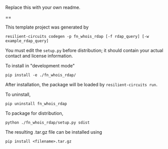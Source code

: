 Replace this with your own readme.

==

This template project was generated by

    resilient-circuits codegen -p fn_whois_rdap [-f rdap_query] [-w example_rdap_query]


You must edit the `setup.py` before distribution;
it should contain your actual contact and license information.

To install in "development mode"

    pip install -e ./fn_whois_rdap/

After installation, the package will be loaded by `resilient-circuits run`.


To uninstall,

    pip uninstall fn_whois_rdap


To package for distribution,

    python ./fn_whois_rdap/setup.py sdist

The resulting .tar.gz file can be installed using

    pip install <filename>.tar.gz
